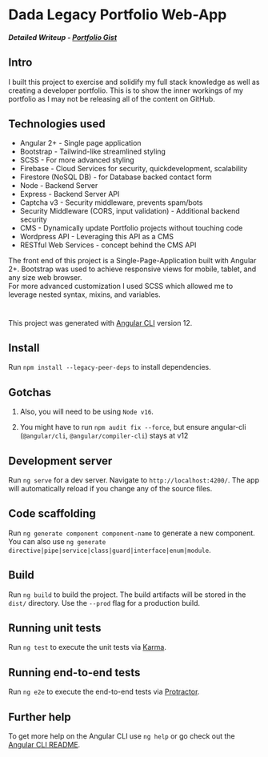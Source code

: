 # Dada Legacy Portfolio Web-App
##### Detailed Writeup - [Portfolio Gist](https://gist.github.com/Dada-Tech/4d651450e20f1267ce77dc26981ad7a3)
  
## Intro
I built this project to exercise and solidify my full stack knowledge as well as creating a developer portfolio. This is to show the inner workings of my portfolio as I may not be releasing all of the content on GitHub.

## Technologies used
* Angular 2+ - Single page application
* Bootstrap - Tailwind-like streamlined styling
* SCSS - For more advanced styling
* Firebase - Cloud Services for security, quickdevelopment, scalability
* Firestore (NoSQL DB) - for Database backed contact form
* Node - Backend Server
* Express - Backend Server API
* Captcha v3 - Security middleware, prevents spam/bots
* Security Middleware (CORS, input validation) - Additional backend security
* CMS - Dynamically update Portfolio projects without touching code
* Wordpress API - Leveraging this API as a CMS
* RESTful Web Services - concept behind the CMS API

   
The front end of this project is a Single-Page-Application built with Angular 2+.
Bootstrap was used to achieve responsive views for mobile, tablet, and any size web browser.  
For more advanced customization I used SCSS which allowed me to leverage nested syntax, mixins, and variables.

# 
This project was generated with [Angular CLI](https://github.com/angular/angular-cli) version 12.

## Install
Run `npm install --legacy-peer-deps` to install dependencies.

## Gotchas
1. Also, you will need to be using `Node v16`.

2. You might have to run `npm audit fix --force`, but ensure angular-cli (`@angular/cli`, `@angular/compiler-cli`) stays at v12

## Development server

Run `ng serve` for a dev server. Navigate to `http://localhost:4200/`. The app will automatically reload if you change any of the source files.

## Code scaffolding

Run `ng generate component component-name` to generate a new component. You can also use `ng generate directive|pipe|service|class|guard|interface|enum|module`.

## Build

Run `ng build` to build the project. The build artifacts will be stored in the `dist/` directory. Use the `--prod` flag for a production build.

## Running unit tests

Run `ng test` to execute the unit tests via [Karma](https://karma-runner.github.io).

## Running end-to-end tests

Run `ng e2e` to execute the end-to-end tests via [Protractor](http://www.protractortest.org/).

## Further help

To get more help on the Angular CLI use `ng help` or go check out the [Angular CLI README](https://github.com/angular/angular-cli/blob/master/README.md).
